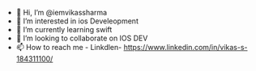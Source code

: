 - 👋 Hi, I’m @iemvikassharma
- 👀 I’m interested in ios Develeopment 
- 🌱 I’m currently learning swift
- 💞️ I’m looking to collaborate on IOS DEV
- 📫 How to reach me - Linkdlen- https://www.linkedin.com/in/vikas-s-184311100/

<!---
iemvikassharma/iemvikassharma is a ✨ special ✨ repository because its `README.md` (this file) appears on your GitHub profile.
You can click the Preview link to take a look at your changes.
--->
